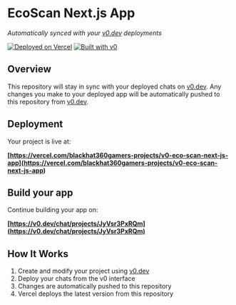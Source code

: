 # EcoScan Next.js App

*Automatically synced with your [v0.dev](https://v0.dev) deployments*

[![Deployed on Vercel](https://img.shields.io/badge/Deployed%20on-Vercel-black?style=for-the-badge&logo=vercel)](https://vercel.com/blackhat360gamers-projects/v0-eco-scan-next-js-app)
[![Built with v0](https://img.shields.io/badge/Built%20with-v0.dev-black?style=for-the-badge)](https://v0.dev/chat/projects/JyVsr3PxRQm)

## Overview

This repository will stay in sync with your deployed chats on [v0.dev](https://v0.dev).
Any changes you make to your deployed app will be automatically pushed to this repository from [v0.dev](https://v0.dev).

## Deployment

Your project is live at:

**[https://vercel.com/blackhat360gamers-projects/v0-eco-scan-next-js-app](https://vercel.com/blackhat360gamers-projects/v0-eco-scan-next-js-app)**

## Build your app

Continue building your app on:

**[https://v0.dev/chat/projects/JyVsr3PxRQm](https://v0.dev/chat/projects/JyVsr3PxRQm)**

## How It Works

1. Create and modify your project using [v0.dev](https://v0.dev)
2. Deploy your chats from the v0 interface
3. Changes are automatically pushed to this repository
4. Vercel deploys the latest version from this repository